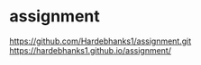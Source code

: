 # assignment
https://github.com/Hardebhanks1/assignment.git
 https://hardebhanks1.github.io/assignment/
 
